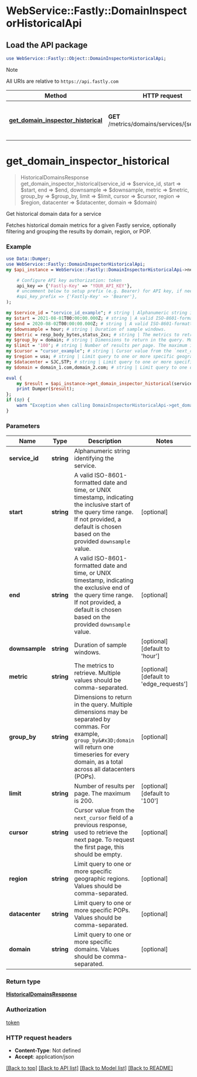 # WebService::Fastly::DomainInspectorHistoricalApi

## Load the API package
```perl
use WebService::Fastly::Object::DomainInspectorHistoricalApi;
```

> [!NOTE]
> All URIs are relative to `https://api.fastly.com`

Method | HTTP request | Description
------ | ------------ | -----------
[**get_domain_inspector_historical**](DomainInspectorHistoricalApi.md#get_domain_inspector_historical) | **GET** /metrics/domains/services/{service_id} | Get historical domain data for a service


# **get_domain_inspector_historical**
> HistoricalDomainsResponse get_domain_inspector_historical(service_id => $service_id, start => $start, end => $end, downsample => $downsample, metric => $metric, group_by => $group_by, limit => $limit, cursor => $cursor, region => $region, datacenter => $datacenter, domain => $domain)

Get historical domain data for a service

Fetches historical domain metrics for a given Fastly service, optionally filtering and grouping the results by domain, region, or POP. 

### Example
```perl
use Data::Dumper;
use WebService::Fastly::DomainInspectorHistoricalApi;
my $api_instance = WebService::Fastly::DomainInspectorHistoricalApi->new(

    # Configure API key authorization: token
    api_key => {'Fastly-Key' => 'YOUR_API_KEY'},
    # uncomment below to setup prefix (e.g. Bearer) for API key, if needed
    #api_key_prefix => {'Fastly-Key' => 'Bearer'},
);

my $service_id = "service_id_example"; # string | Alphanumeric string identifying the service.
my $start = 2021-08-01T00:00:00.000Z; # string | A valid ISO-8601-formatted date and time, or UNIX timestamp, indicating the inclusive start of the query time range. If not provided, a default is chosen based on the provided `downsample` value.
my $end = 2020-08-02T00:00:00.000Z; # string | A valid ISO-8601-formatted date and time, or UNIX timestamp, indicating the exclusive end of the query time range. If not provided, a default is chosen based on the provided `downsample` value.
my $downsample = hour; # string | Duration of sample windows.
my $metric = resp_body_bytes,status_2xx; # string | The metrics to retrieve. Multiple values should be comma-separated.
my $group_by = domain; # string | Dimensions to return in the query. Multiple dimensions may be separated by commas. For example, `group_by=domain` will return one timeseries for every domain, as a total across all datacenters (POPs). 
my $limit = '100'; # string | Number of results per page. The maximum is 200.
my $cursor = "cursor_example"; # string | Cursor value from the `next_cursor` field of a previous response, used to retrieve the next page. To request the first page, this should be empty.
my $region = usa; # string | Limit query to one or more specific geographic regions. Values should be comma-separated. 
my $datacenter = SJC,STP; # string | Limit query to one or more specific POPs. Values should be comma-separated.
my $domain = domain_1.com,domain_2.com; # string | Limit query to one or more specific domains. Values should be comma-separated.

eval {
    my $result = $api_instance->get_domain_inspector_historical(service_id => $service_id, start => $start, end => $end, downsample => $downsample, metric => $metric, group_by => $group_by, limit => $limit, cursor => $cursor, region => $region, datacenter => $datacenter, domain => $domain);
    print Dumper($result);
};
if ($@) {
    warn "Exception when calling DomainInspectorHistoricalApi->get_domain_inspector_historical: $@\n";
}
```

### Parameters

Name | Type | Description  | Notes
------------- | ------------- | ------------- | -------------
 **service_id** | **string**| Alphanumeric string identifying the service. | 
 **start** | **string**| A valid ISO-8601-formatted date and time, or UNIX timestamp, indicating the inclusive start of the query time range. If not provided, a default is chosen based on the provided `downsample` value. | [optional] 
 **end** | **string**| A valid ISO-8601-formatted date and time, or UNIX timestamp, indicating the exclusive end of the query time range. If not provided, a default is chosen based on the provided `downsample` value. | [optional] 
 **downsample** | **string**| Duration of sample windows. | [optional] [default to &#39;hour&#39;]
 **metric** | **string**| The metrics to retrieve. Multiple values should be comma-separated. | [optional] [default to &#39;edge_requests&#39;]
 **group_by** | **string**| Dimensions to return in the query. Multiple dimensions may be separated by commas. For example, `group_by&#x3D;domain` will return one timeseries for every domain, as a total across all datacenters (POPs).  | [optional] 
 **limit** | **string**| Number of results per page. The maximum is 200. | [optional] [default to &#39;100&#39;]
 **cursor** | **string**| Cursor value from the `next_cursor` field of a previous response, used to retrieve the next page. To request the first page, this should be empty. | [optional] 
 **region** | **string**| Limit query to one or more specific geographic regions. Values should be comma-separated.  | [optional] 
 **datacenter** | **string**| Limit query to one or more specific POPs. Values should be comma-separated. | [optional] 
 **domain** | **string**| Limit query to one or more specific domains. Values should be comma-separated. | [optional] 

### Return type

[**HistoricalDomainsResponse**](HistoricalDomainsResponse.md)

### Authorization

[token](../README.md#token)

### HTTP request headers

 - **Content-Type**: Not defined
 - **Accept**: application/json

[[Back to top]](#) [[Back to API list]](../README.md#documentation-for-api-endpoints) [[Back to Model list]](../README.md#documentation-for-models) [[Back to README]](../README.md)

